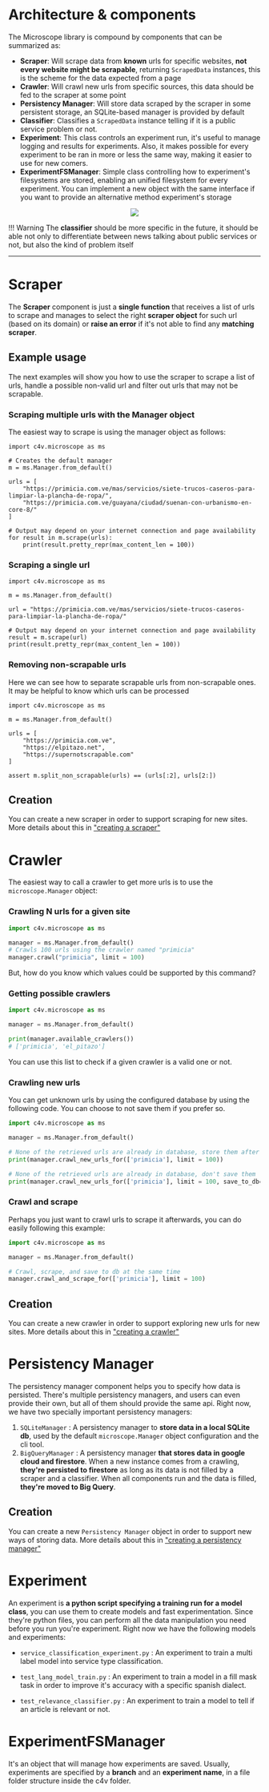 # Architecture & components

The Microscope library is compound by components that can be summarized as:    

* **Scraper**: Will scrape data from **known** urls for specific websites, **not every website might be scrapable**, 
returning `ScrapedData` instances, this is the scheme for the data expected from a page
* **Crawler**: Will crawl new urls from specific sources, this data should be fed to the scraper at some point
* **Persistency Manager**: Will store data scraped by the scraper in some persistent storage, an SQLite-based
manager is provided by default
* **Classifier**: Classifies a `ScrapedData` instance telling if it is a public service problem or not.
* **Experiment**: This class controls an experiment run, it's useful to manage logging and results for experiments. Also, 
it makes possible for every experiment to be ran in more or less the same way, making it easier to use for new comers.
* **ExperimentFSManager**: Simple class controlling how to experiment's filesystems are stored, enabling an unified filesystem 
for every experiment. You can implement a new object with the same interface if you want to provide an alternative method 
experiment's storage

<p align="center">
  <img src= "../../img/microscope_architecture.png">
</p>

!!! Warning
    The **classifier** should be more specific in the future, it should be able not only to differentiate between news talking 
    about public services or not, but also the kind of problem itself

---
# Scraper
The **Scraper** component is just a **single function** that receives a list of urls to scrape and manages to select
the right **scraper object** for such url (based on its domain) or **raise an error** if it's not able to find any **matching scraper**.

## Example usage
The next examples will show you how to use the scraper to scrape a list of urls, handle a possible non-valid url
and filter out urls that may not be scrapable.
### Scraping multiple urls with the Manager object
The easiest way to scrape is using the manager object as follows:
```
import c4v.microscope as ms

# Creates the default manager
m = ms.Manager.from_default()

urls = [
    "https://primicia.com.ve/mas/servicios/siete-trucos-caseros-para-limpiar-la-plancha-de-ropa/",
    "https://primicia.com.ve/guayana/ciudad/suenan-con-urbanismo-en-core-8/"
]

# Output may depend on your internet connection and page availability
for result in m.scrape(urls):
    print(result.pretty_repr(max_content_len = 100))

```
### Scraping a single url
```
import c4v.microscope as ms

m = ms.Manager.from_default()

url = "https://primicia.com.ve/mas/servicios/siete-trucos-caseros-para-limpiar-la-plancha-de-ropa/"

# Output may depend on your internet connection and page availability
result = m.scrape(url)
print(result.pretty_repr(max_content_len = 100))
```

### Removing non-scrapable urls
Here we can see how to separate scrapable urls from non-scrapable ones. It may be helpful to know which urls can be processed
```
import c4v.microscope as ms

m = ms.Manager.from_default()

urls = [
    "https://primicia.com.ve",
    "https://elpitazo.net",
    "https://supernotscrapable.com"
]

assert m.split_non_scrapable(urls) == (urls[:2], urls[2:])
```
## Creation 
You can create a new scraper in order to support scraping for new sites. More details about this in ["creating a scraper"](./creating-a-scraper.md)
# Crawler
The easiest way to call a crawler to get more urls is to use the `microscope.Manager` object:

### Crawling N urls for a given site
```python
import c4v.microscope as ms

manager = ms.Manager.from_default()
# Crawls 100 urls using the crawler named "primicia"
manager.crawl("primicia", limit = 100)
```

But, how do you know which values could be supported by this command? 
### Getting possible crawlers
```python
import c4v.microscope as ms

manager = ms.Manager.from_default()

print(manager.available_crawlers())
# ['primicia', 'el_pitazo']
```
You can use this list to check if a given crawler is a valid one or not.

### Crawling new urls
You can get unknown urls by using the configured database by using the following code. You can choose to not save them if you prefer so.
```python
import c4v.microscope as ms

manager = ms.Manager.from_default()

# None of the retrieved urls are already in database, store them after retrieve
print(manager.crawl_new_urls_for(['primicia'], limit = 100))

# None of the retrieved urls are already in database, don't save them
print(manager.crawl_new_urls_for(['primicia'], limit = 100, save_to_db=False))
```

### Crawl and scrape
Perhaps you just want to crawl urls to scrape it afterwards, you can do easily following this example:
```python
import c4v.microscope as ms

manager = ms.Manager.from_default()

# Crawl, scrape, and save to db at the same time
manager.crawl_and_scrape_for(['primicia'], limit = 100)
```
## Creation
You can create a new crawler in order to support exploring new urls for new sites. More details about this in ["creating a crawler"](./creating-a-crawler.md)
# Persistency Manager
The persistency manager component helps you to specify how data is persisted.
There's multiple persistency managers, and users can even provide their own, but all of them should provide the same api. Right now, we have two specially important persistency managers:

1. `SQLiteManager` : A persistency manager to **store data in a local SQLite db**, used by the default `microscope.Manager` object configuration and the cli tool.
2. `BigQueryManager` : A persistency manager **that stores data in google cloud and firestore**. When a new instance comes from a crawling, **they're persisted to firestore** as long as its data is not filled by a scraper and a classifier. When all components run and the data is filled, **they're moved to Big Query**.

## Creation
You can create a new `Persistency Manager` object in order to support new ways of storing data. More details about this in ["creating a persistency manager"](./creating-a-persistency-manager.md)
# Experiment
An experiment is **a python script specifying a training run for a model class**, you can use them to create models and fast experimentation. Since they're python files, you can perform all the data manipulation you need before you run you're experiment. Right now we have the following models and experiments:

- `service_classification_experiment.py` : An experiment to train a multi label model into service type classification.

- `test_lang_model_train.py` : An experiment to train a model in a fill mask task in order to improve it's accuracy with a specific spanish dialect.

- `test_relevance_classifier.py` : An experiment to train a model to tell if an article is relevant or not.

# ExperimentFSManager
It's an object that will manage how experiments are saved. Usually, experiments are specified by a **branch** and an **experiment name**, in a file folder structure inside the c4v folder.


